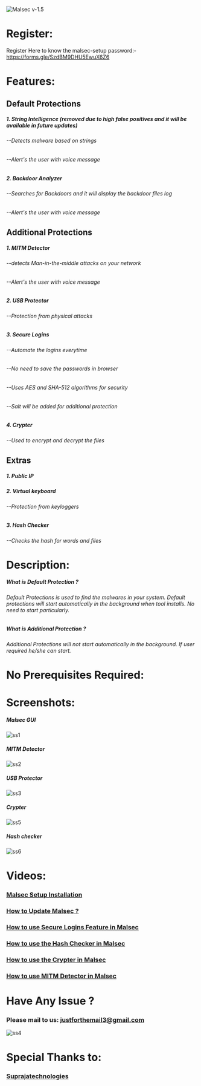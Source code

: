 
![Malsec](https://raw.githubusercontent.com/White-Sec-Army/malsec/main/malsec.png)
                                                                          v-1.5

# Register:
Register Here to know the malsec-setup password:- https://forms.gle/SzdBM9DHU5EwuX6Z6

# Features:
## Default Protections
##### 1. String Intelligence (removed due to high false positives and it will be available in future updates)
###### --Detects malware based on strings
###### --Alert's the user with voice message
##### 2. Backdoor Analyzer
###### --Searches for Backdoors and it will display the backdoor files log
###### --Alert's the user with voice message

## Additional Protections
##### 1. MITM Detector
###### --detects Man-in-the-middle attacks on your network
###### --Alert's the user with voice message
##### 2. USB Protector
###### --Protection from physical attacks
##### 3. Secure Logins
###### --Automate the logins everytime
###### --No need to save the passwords in browser
###### --Uses AES and SHA-512 algorithms for security
###### --Salt will be added for additional protection
##### 4. Crypter
###### --Used to encrypt and decrypt the files

## Extras
##### 1. Public IP
##### 2. Virtual keyboard
###### --Protection from keyloggers
##### 3. Hash Checker
###### --Checks the hash for words and files

# Description:
##### What is Default Protection ?
###### Default Protections is used to find the malwares in your system. Default protections will start automatically in the background when tool installs. No need to start particularly.
##### What is Additional Protection ?
###### Additional Protections will not start automatically in the background. If user required he/she can start.

# No Prerequisites Required:

# Screenshots:
##### Malsec GUI
![ss1](https://raw.githubusercontent.com/White-Sec-Army/malsec/main/ss1.png)

##### MITM Detector
![ss2](https://raw.githubusercontent.com/White-Sec-Army/malsec/main/ss2.png)

##### USB Protector
![ss3](https://raw.githubusercontent.com/White-Sec-Army/malsec/main/ss3.png)

##### Crypter
![ss5](https://raw.githubusercontent.com/White-Sec-Army/malsec/main/ss5.png)

##### Hash checker
![ss6](https://raw.githubusercontent.com/White-Sec-Army/malsec/main/ss6.png)

# Videos:
### [Malsec Setup Installation](https://youtu.be/XXtM4YOCaVc)
### [How to Update Malsec ?](https://youtu.be/LSE7TwBBVgs)
### [How to use Secure Logins Feature in Malsec](https://youtu.be/ehfoMGB6gMw)
### [How to use the Hash Checker in Malsec](https://youtu.be/cYfristYc98)
### [How to use the Crypter in Malsec](https://youtu.be/QfYy4V0e4n8)
### [How to use MITM Detector in Malsec](https://youtu.be/sjHQjEc33lI)

# Have Any Issue ?
### Please mail to us: justforthemail3@gmail.com
![ss4](https://raw.githubusercontent.com/White-Sec-Army/malsec/main/ss4.png)

# Special Thanks to:
### [Suprajatechnologies](https://www.suprajatechnologies.com)
